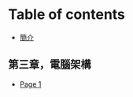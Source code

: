 # Table of contents

* [簡介](README.md)

## 第三章，電腦架構 <a href="#03_ComputerArchitecture" id="03_ComputerArchitecture"></a>

* [Page 1](03\_ComputerArchitecture/page-1.md)
